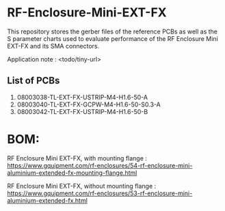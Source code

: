 # RF-Enclosure-Mini-EXT-FX

This repository stores the gerber files of the reference PCBs as well as the S parameter charts used to evaluate performance
of the RF Enclosure Mini EXT-FX and its SMA connectors.

Application note : <todo/tiny-url>

## List of PCBs

1. 08003038-TL-EXT-FX-USTRIP-M4-H1.6-50-A
2. 08003040-TL-EXT-FX-GCPW-M4-H1.6-50-S0.3-A
3. 08003042-TL-EXT-FX-USTRIP-M4-H1.6-50-B

# BOM:
RF Enclosure Mini EXT-FX, with mounting flange : https://www.gquipment.com/rf-enclosures/54-rf-enclosure-mini-aluminium-extended-fx-mounting-flange.html

RF Enclosure Mini EXT-FX, without mounting flange : https://www.gquipment.com/rf-enclosures/53-rf-enclosure-mini-aluminium-extended-fx.html

